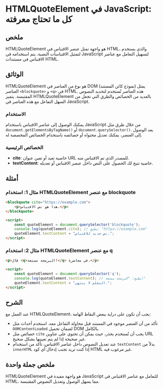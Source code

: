 <!--
Meta Description: # HTMLQuoteElement في JavaScript: كل ما تحتاج معرفته ## ملخص HTMLQuoteElement هو واجهة تمثل عنصر الاقتباس في HTML، والذي يستخدم لتمثيل الاقتباسات النص...
Meta Keywords: htmlquoteelement, الاقتباس, html, quoteelement, javascript
-->

# HTMLQuoteElement في JavaScript: كل ما تحتاج معرفته

## ملخص
HTMLQuoteElement هو واجهة تمثل عنصر الاقتباس في HTML، والذي يستخدم لتمثيل الاقتباسات النصية. يتم استخدامه في JavaScript لتسهيل التعامل مع عناصر الاقتباس في مستندات HTML.

## الوثائق
HTMLQuoteElement هو نوع من العناصر في DOM (نموذج كائن المستند) يمثل العناصر `<blockquote>` و `<q>` في HTML. هذه العناصر تُستخدم لتحديد النصوص المقتبسة. يتميز HTMLQuoteElement بالعديد من الخصائص والطرق التي تجعل من السهل التفاعل مع هذه العناصر في JavaScript.

### الاستخدام
يمكنك الوصول إلى عناصر الاقتباس باستخدام JavaScript من خلال طرق مثل `document.getElementsByTagName()` أو `document.querySelector()`. بعد الوصول إلى العنصر، يمكنك تعديل محتواه أو خصائصه باستخدام الخصائص المخصصة له.

### الخصائص الرئيسية
- **cite**: خاصية تعيد أو تعين عنوان URL للمصدر الذي تم الاقتباس منه.
- **textContent**: خاصية تتيح لك الحصول على النص داخل عنصر الاقتباس أو تعديله.

## أمثلة
### مثال 1: استخدام HTMLQuoteElement مع عنصر blockquote
```html
<blockquote cite="https://example.com">
    <p>هذا هو نص الاقتباس.</p>
</blockquote>

<script>
    const quoteElement = document.querySelector('blockquote');
    console.log(quoteElement.cite); // يطبع: "https://example.com"
    quoteElement.textContent = "نص جديد للاقتباس.";
</script>
```

### مثال 2: استخدام HTMLQuoteElement مع عنصر q
```html
<p>قال <q>البرمجة ممتعة!</q> في محاضرة.</p>

<script>
    const quoteElement = document.querySelector('q');
    console.log(quoteElement.textContent); // يطبع: "البرمجة ممتعة!"
    quoteElement.textContent = "التعلم لا ينتهي.";
</script>
```

## الشرح
عند العمل مع HTMLQuoteElement، يجب أن تكون على دراية ببعض النقاط الهامة:
- تأكد من أن العنصر موجود في المستند قبل محاولة التفاعل معه. استخدم أحداث مثل `DOMContentLoaded` لضمان تحميل DOM بالكامل.
- خصائص مثل `cite` يجب أن تُستخدم بحذر، حيث يمكن أن تحتوي على عناوين URL غير صحيحة إذا لم يتم تعيينها بشكل صحيح.
- عند تعديل النصوص داخل عناصر الاقتباس، تأكد من استخدام `textContent` بدلاً من `innerHTML` إذا كنت تريد تجنب إدخال أي كود HTML غير مرغوب فيه.

## ملخص جملة واحدة
HTMLQuoteElement هو واجهة مفيدة في JavaScript للتعامل مع عناصر الاقتباس في HTML، مما يسهل الوصول وتعديل النصوص المقتبسة.